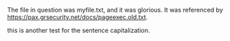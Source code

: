 The file in question was myfile.txt, and it was glorious.
It was referenced by https://pax.grsecurity.net/docs/pageexec.old.txt.

this is another test for the sentence capitalization.
